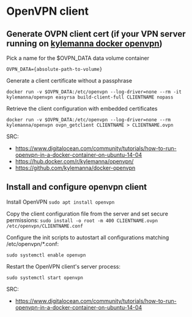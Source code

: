 # OpenVPN client

## Generate OVPN client cert (if your VPN server running on [kylemanna docker openvpn](https://github.com/kylemanna/docker-openvpn))

Pick a name for the \$OVPN_DATA data volume container

`OVPN_DATA={absolute-path-to-volume}`

Generate a client certificate without a passphrase

`docker run -v $OVPN_DATA:/etc/openvpn --log-driver=none --rm -it kylemanna/openvpn easyrsa build-client-full CLIENTNAME nopass`

Retrieve the client configuration with embedded certificates

`docker run -v $OVPN_DATA:/etc/openvpn --log-driver=none --rm kylemanna/openvpn ovpn_getclient CLIENTNAME > CLIENTNAME.ovpn`

SRC:

- https://www.digitalocean.com/community/tutorials/how-to-run-openvpn-in-a-docker-container-on-ubuntu-14-04
- https://hub.docker.com/r/kylemanna/openvpn/
- https://github.com/kylemanna/docker-openvpn

## Install and configure openvpn client

Install OpenVPN
`sudo apt install openvpn`

Copy the client configuration file from the server and set secure permissions:
`sudo install -o root -m 400 CLIENTNAME.ovpn /etc/openvpn/CLIENTNAME.conf`

Configure the init scripts to autostart all configurations matching /etc/openvpn/\*.conf:

`sudo systemctl enable openvpn`

Restart the OpenVPN client's server process:

`sudo systemctl start openvpn`

SRC:

- https://www.digitalocean.com/community/tutorials/how-to-run-openvpn-in-a-docker-container-on-ubuntu-14-04
